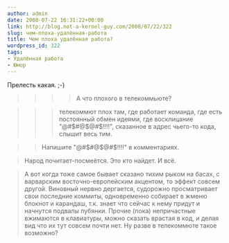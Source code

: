 ```yaml
---
author: admin
date: 2008-07-22 16:31:22+00:00
link: http://blog.not-a-kernel-guy.com/2008/07/22/322
slug: чем-плоха-удалённая-работа
title: Чем плоха удалённая работа?
wordpress_id: 322
tags:
- Удалённая работа
- Юмор
---
```


Прелесть какая. ;-)

>>>> А что плохого в телекоммьюте?

>>> телекоммют плох там, где работает команда, где есть постоянный обмен идеями, где восклицание "@#$#@$@#$!!!!", сказанное в адрес чьего-то кода, слышит весь тим.

>> Напишите "@#$#@$@#$!!!!" в комментариях.

> Народ почитает-посмеётся. Это кто найдет. И всё.

> А вот когда тоже самое бывает сказано тихим рыком на басах, с варварским восточно-европейским акцентом, то эффект совсем другой. Виновный нервно дергается, судорожно просматривает свои последние коммиты, одновременно собирает в жменю блокнот и карандаш, т.к. знает что сейчас к нему придут и начнутся подвалы лубянки. Прочие (пока) непричастные вжимаются в клавиатуры, можно сказать врастая в код, и делая вид что их тут совсем почти нет. Ну разве в телекоммюте такое возможно?
